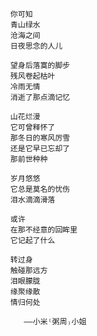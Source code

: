 


                         你可知
                         青山绿水
                         沧海之间
                         日夜思念的人儿

                         望身后落寞的脚步
                         残风卷起枯叶
                         冷雨无情
                         消逝了那点滴记忆

                         山花烂漫
                         它可曾释怀了
                         那冬日的寒风厉雪
                         还是它早已忘却了
                         那前世种种

                         岁月悠悠
                         它总是莫名的忧伤
                         泪水滴滴滑落

                         或许
                         在那不经意的回眸里
                         它记起了什么

                         转过身
                         触碰那远方
                         泪眼朦胧
                         缘聚缘散
                         情归何处
                        
                            ——小米⁽粥周₎小姐
